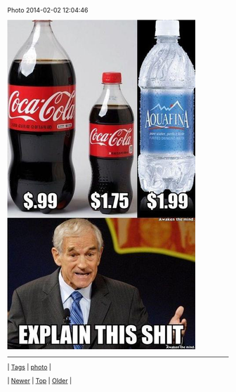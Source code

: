 <!--
title: Photo 2014-02-02 12
date: 2020-06-28T15:27:00.265Z
tags: photo
-->


Photo 2014-02-02 12:04:46

![](75358394293-0.jpg)

<!--BOTTOM-POST-NAVIGATION-->
---

| [Tags](tags.md) | [photo](tag-photo.md) |

| [Newer](75269789128.md) | [Top](index.md) | [Older](75360366878.md) |